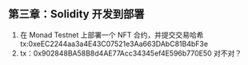 ## 第三章：Solidity 开发到部署

1. 在 Monad Testnet 上部署一个 NFT 合约，并提交交易哈希  
	tx:0xeEC2244aa3a4E43C07521e3Aa663DAbC81B4bF3e
2.  tx：0x902848BA58B8d4AE77Acc34345ef4E596b770E50
     对不对？

